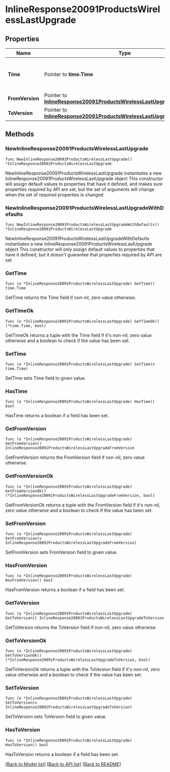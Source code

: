 # InlineResponse20091ProductsWirelessLastUpgrade

## Properties

Name | Type | Description | Notes
------------ | ------------- | ------------- | -------------
**Time** | Pointer to **time.Time** | Timestamp of the last successful firmware upgrade | [optional] 
**FromVersion** | Pointer to [**InlineResponse20091ProductsWirelessLastUpgradeFromVersion**](InlineResponse20091ProductsWirelessLastUpgradeFromVersion.md) |  | [optional] 
**ToVersion** | Pointer to [**InlineResponse20091ProductsWirelessLastUpgradeToVersion**](InlineResponse20091ProductsWirelessLastUpgradeToVersion.md) |  | [optional] 

## Methods

### NewInlineResponse20091ProductsWirelessLastUpgrade

`func NewInlineResponse20091ProductsWirelessLastUpgrade() *InlineResponse20091ProductsWirelessLastUpgrade`

NewInlineResponse20091ProductsWirelessLastUpgrade instantiates a new InlineResponse20091ProductsWirelessLastUpgrade object
This constructor will assign default values to properties that have it defined,
and makes sure properties required by API are set, but the set of arguments
will change when the set of required properties is changed

### NewInlineResponse20091ProductsWirelessLastUpgradeWithDefaults

`func NewInlineResponse20091ProductsWirelessLastUpgradeWithDefaults() *InlineResponse20091ProductsWirelessLastUpgrade`

NewInlineResponse20091ProductsWirelessLastUpgradeWithDefaults instantiates a new InlineResponse20091ProductsWirelessLastUpgrade object
This constructor will only assign default values to properties that have it defined,
but it doesn't guarantee that properties required by API are set

### GetTime

`func (o *InlineResponse20091ProductsWirelessLastUpgrade) GetTime() time.Time`

GetTime returns the Time field if non-nil, zero value otherwise.

### GetTimeOk

`func (o *InlineResponse20091ProductsWirelessLastUpgrade) GetTimeOk() (*time.Time, bool)`

GetTimeOk returns a tuple with the Time field if it's non-nil, zero value otherwise
and a boolean to check if the value has been set.

### SetTime

`func (o *InlineResponse20091ProductsWirelessLastUpgrade) SetTime(v time.Time)`

SetTime sets Time field to given value.

### HasTime

`func (o *InlineResponse20091ProductsWirelessLastUpgrade) HasTime() bool`

HasTime returns a boolean if a field has been set.

### GetFromVersion

`func (o *InlineResponse20091ProductsWirelessLastUpgrade) GetFromVersion() InlineResponse20091ProductsWirelessLastUpgradeFromVersion`

GetFromVersion returns the FromVersion field if non-nil, zero value otherwise.

### GetFromVersionOk

`func (o *InlineResponse20091ProductsWirelessLastUpgrade) GetFromVersionOk() (*InlineResponse20091ProductsWirelessLastUpgradeFromVersion, bool)`

GetFromVersionOk returns a tuple with the FromVersion field if it's non-nil, zero value otherwise
and a boolean to check if the value has been set.

### SetFromVersion

`func (o *InlineResponse20091ProductsWirelessLastUpgrade) SetFromVersion(v InlineResponse20091ProductsWirelessLastUpgradeFromVersion)`

SetFromVersion sets FromVersion field to given value.

### HasFromVersion

`func (o *InlineResponse20091ProductsWirelessLastUpgrade) HasFromVersion() bool`

HasFromVersion returns a boolean if a field has been set.

### GetToVersion

`func (o *InlineResponse20091ProductsWirelessLastUpgrade) GetToVersion() InlineResponse20091ProductsWirelessLastUpgradeToVersion`

GetToVersion returns the ToVersion field if non-nil, zero value otherwise.

### GetToVersionOk

`func (o *InlineResponse20091ProductsWirelessLastUpgrade) GetToVersionOk() (*InlineResponse20091ProductsWirelessLastUpgradeToVersion, bool)`

GetToVersionOk returns a tuple with the ToVersion field if it's non-nil, zero value otherwise
and a boolean to check if the value has been set.

### SetToVersion

`func (o *InlineResponse20091ProductsWirelessLastUpgrade) SetToVersion(v InlineResponse20091ProductsWirelessLastUpgradeToVersion)`

SetToVersion sets ToVersion field to given value.

### HasToVersion

`func (o *InlineResponse20091ProductsWirelessLastUpgrade) HasToVersion() bool`

HasToVersion returns a boolean if a field has been set.


[[Back to Model list]](../README.md#documentation-for-models) [[Back to API list]](../README.md#documentation-for-api-endpoints) [[Back to README]](../README.md)


